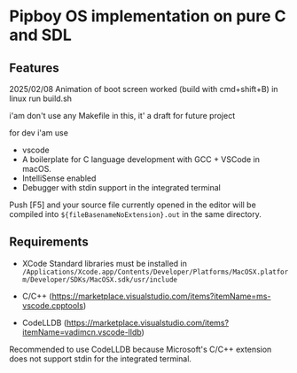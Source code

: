 # Pipboy OS implementation on pure C and SDL

## Features
2025/02/08	Animation of boot screen worked (build with cmd+shift+B)
		in linux run build.sh

i'am don't use any Makefile in this, it' a draft for future project

for dev i'am use
* vscode
* A boilerplate for C language development with GCC + VSCode in macOS.
* IntelliSense enabled
* Debugger with stdin support in the integrated terminal

Push [F5] and your source file currently opened in the editor will be compiled into `${fileBasenameNoExtension}.out` in the same directory.

## Requirements
* XCode
Standard libraries must be installed in `/Applications/Xcode.app/Contents/Developer/Platforms/MacOSX.platform/Developer/SDKs/MacOSX.sdk/usr/include`

* C/C++ (https://marketplace.visualstudio.com/items?itemName=ms-vscode.cpptools)
* CodeLLDB (https://marketplace.visualstudio.com/items?itemName=vadimcn.vscode-lldb)

Recommended to use CodeLLDB because Microsoft's C/C++ extension does not support stdin for the integrated terminal.

